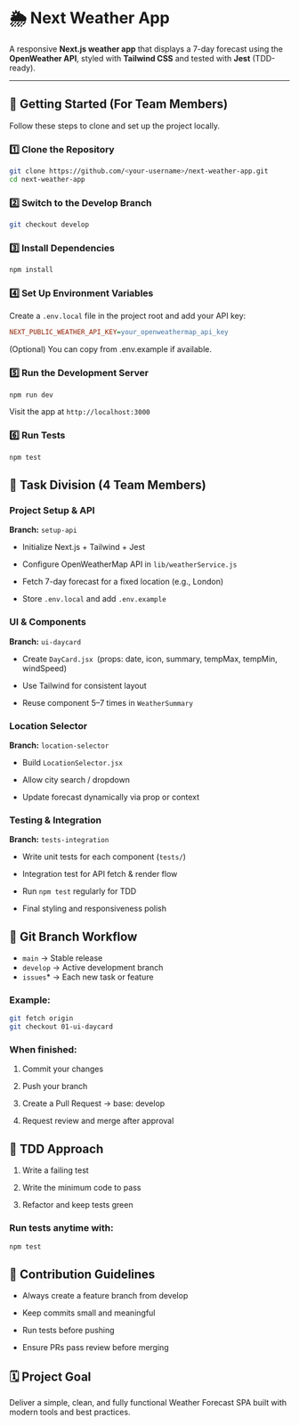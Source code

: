 # 🌦️ Next Weather App

A responsive **Next.js weather app** that displays a 7-day forecast using the **OpenWeather API**, styled with **Tailwind CSS** and tested with **Jest** (TDD-ready).

---

## 🚀 Getting Started (For Team Members)

Follow these steps to clone and set up the project locally.

### 1️⃣ Clone the Repository

```bash
git clone https://github.com/<your-username>/next-weather-app.git
cd next-weather-app
```

### 2️⃣ Switch to the Develop Branch

```bash
git checkout develop
```

### 3️⃣ Install Dependencies

```bash
npm install
```

### 4️⃣ Set Up Environment Variables

Create a `.env.local` file in the project root and add your API key:

```ini
NEXT_PUBLIC_WEATHER_API_KEY=your_openweathermap_api_key
```

(Optional) You can copy from .env.example if available.

### 5️⃣ Run the Development Server

```bash
npm run dev
```

Visit the app at `http://localhost:3000`

### 6️⃣ Run Tests

```bash
npm test
```

## 🧠 Task Division (4 Team Members)

### Project Setup & API

**Branch:** `setup-api`

- Initialize Next.js + Tailwind + Jest

- Configure OpenWeatherMap API in `lib/weatherService.js`

- Fetch 7-day forecast for a fixed location (e.g., London)

- Store `.env.local` and add `.env.example`

### UI & Components

**Branch:** `ui-daycard`

- Create `DayCard.jsx `(props: date, icon, summary, tempMax, tempMin, windSpeed)

- Use Tailwind for consistent layout

- Reuse component 5–7 times in `WeatherSummary`

### Location Selector

**Branch:** `location-selector`

- Build `LocationSelector.jsx`

- Allow city search / dropdown

- Update forecast dynamically via prop or context

### Testing & Integration

**Branch:** `tests-integration`

- Write unit tests for each component (`tests/`)

- Integration test for API fetch & render flow

- Run `npm test` regularly for TDD

- Final styling and responsiveness polish

## 🌿 Git Branch Workflow

- `main` → Stable release
- `develop` → Active development branch
- `issues`\* → Each new task or feature

### Example:

```bash
git fetch origin
git checkout 01-ui-daycard
```

### When finished:

1. Commit your changes

2. Push your branch

3. Create a Pull Request → base: develop

4. Request review and merge after approval

## 🧪 TDD Approach

1. Write a failing test

2. Write the minimum code to pass

3. Refactor and keep tests green

### Run tests anytime with:

```bash
npm test
```

## 🤝 Contribution Guidelines

- Always create a feature branch from develop

- Keep commits small and meaningful

- Run tests before pushing

- Ensure PRs pass review before merging

## 🗓️ Project Goal

Deliver a simple, clean, and fully functional Weather Forecast SPA built with modern tools and best practices.
